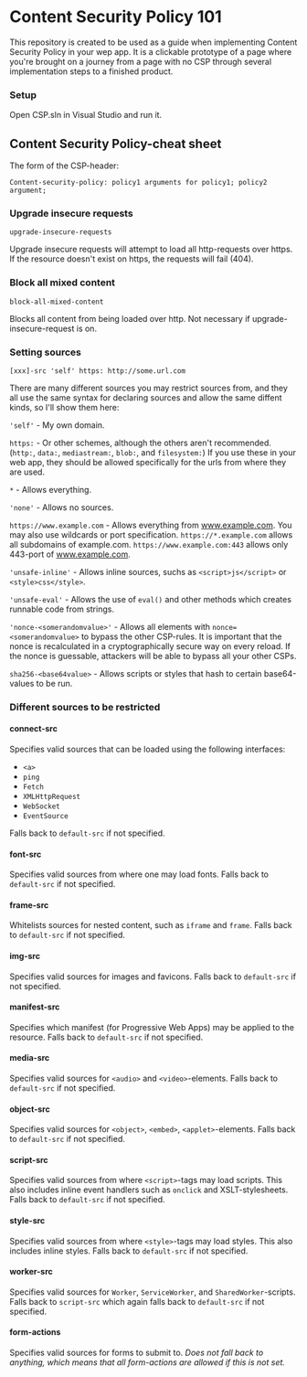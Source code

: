 # Content Security Policy 101

This repository is created to be used as a guide when implementing Content Security Policy in your wep app. It is a clickable prototype of a page where you're brought on a journey from a page with no CSP through several implementation steps to a finished product.

### Setup

Open CSP.sln in Visual Studio and run it.

## Content Security Policy-cheat sheet

The form of the CSP-header:

`Content-security-policy: policy1 arguments for policy1; policy2 argument;`

### Upgrade insecure requests

`upgrade-insecure-requests`

Upgrade insecure requests will attempt to load all http-requests over https. If the resource doesn't exist on https, the requests will fail (404).

### Block all mixed content

`block-all-mixed-content`

Blocks all content from being loaded over http. Not necessary if upgrade-insecure-request is on.

### Setting sources

`[xxx]-src 'self' https: http://some.url.com`

There are many different sources you may restrict sources from, and they all use the same syntax for declaring sources and allow the same diffent kinds, so I'll show them here:

`'self'` - My own domain.

`https:` - Or other schemes, although the others aren't recommended. (`http:`, `data:`, `mediastream:`, `blob:`, and `filesystem:`) If you use these in your web app, they should be allowed specifically for the urls from where they are used.

`*` - Allows everything.

`'none'` - Allows no sources.

`https://www.example.com` - Allows everything from www.example.com. You may also use wildcards or port specification. `https://*.example.com` allows all subdomains of example.com. `https://www.example.com:443` allows only 443-port of www.example.com.

`'unsafe-inline'` - Allows inline sources, suchs as `<script>js</script>` or `<style>css</style>`.

`'unsafe-eval'` - Allows the use of `eval()` and other methods which creates runnable code from strings.

`'nonce-<somerandomvalue>'` - Allows all elements with `nonce=<somerandomvalue>` to bypass the other CSP-rules. It is important that the nonce is recalculated in a cryptographically secure way on every reload. If the nonce is guessable, attackers will be able to bypass all your other CSPs.

`sha256-<base64value>` - Allows scripts or styles that hash to certain base64-values to be run.

### Different sources to be restricted

#### connect-src
Specifies valid sources that can be loaded using the following interfaces:
- `<a>`
- `ping`
- `Fetch`
- `XMLHttpRequest`
- `WebSocket`
- `EventSource`

Falls back to `default-src` if not specified.

#### font-src
Specifies valid sources from where one may load fonts. Falls back to `default-src` if not specified.

#### frame-src
Whitelists sources for nested content, such as `iframe` and `frame`. Falls back to `default-src` if not specified.

#### img-src
Specifies valid sources for images and favicons. Falls back to `default-src` if not specified.

#### manifest-src
Specifies which manifest (for Progressive Web Apps) may be applied to the resource. Falls back to `default-src` if not specified.

#### media-src
Specifies valid sources for `<audio>` and `<video>`-elements. Falls back to `default-src` if not specified.

#### object-src
Specifies valid sources for `<object>`, `<embed>`, `<applet>`-elements. Falls back to `default-src` if not specified.

#### script-src
Specifies valid sources from where `<script>`-tags may load scripts. This also includes inline event handlers such as `onclick` and XSLT-stylesheets. Falls back to `default-src` if not specified.

#### style-src
Specifies valid sources from where `<style>`-tags may load styles. This also includes inline styles. Falls back to `default-src` if not specified.

#### worker-src
Specifies valid sources for `Worker`, `ServiceWorker`, and `SharedWorker`-scripts. Falls back to `script-src` which again falls back to `default-src` if not specified.

#### form-actions
Specifies valid sources for forms to submit to. *Does not fall back to anything, which means that all form-actions are allowed if this is not set.*

